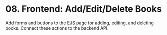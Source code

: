 # 08. Frontend: Add/Edit/Delete Books

Add forms and buttons to the EJS page for adding, editing, and deleting books. Connect these actions to the backend API.